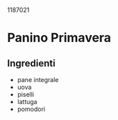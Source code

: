 1187021
# Panino Primavera
## Ingredienti 
- pane integrale 
- uova
- piselli 
- lattuga 
- pomodori
